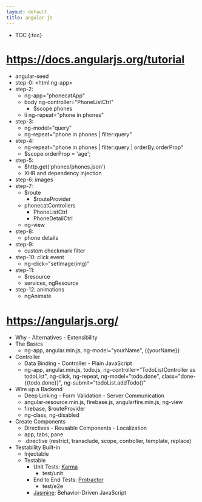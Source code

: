```yaml
---
layout: default
title: angular js
---
```


* TOC
{:toc}

# <https://docs.angularjs.org/tutorial>
- angular-seed
- step-0: &lt;html ng-app&gt;
- step-2:
  - ng-app="phonecatApp"
  - body ng-controller="PhoneListCtrl"
    - $scope.phones
  - li ng-repeat="phone in phones"
- step-3:
  - ng-model="query"
  - ng-repeat="phone in phones | filter:query"
- step-4:
  - ng-repeat="phone in phones | filter:query | orderBy:orderProp"
  - $scope.orderProp = 'age';
- step-5:
  - $http.get('phones/phones.json')
  - XHR and dependency injection
- step-6: images
- step-7:
  - $route
    - $routeProvider
  - phonecatControllers
    - PhoneListCtrl
    - PhoneDetailCtrl
  - ng-view
- step-8:
  - phone details
- step-9:
  - custom checkmark filter
- step-10: click event
  - ng-click="setImage(img)"
- step-11:
  - $resource
  - services, ngResource
- step-12: animations
  - ngAnimate

# <https://angularjs.org/>
- Why - Alternatives - Extensibility
- The Basics
  - ng-app, angular.min.js, ng-model="yourName", {{yourName}}
- Controller
  - Data Binding -  Controller - Plain JavaScript
  - ng-app, angular.min.js, todo.js,
    ng-controller="TodoListController as todoList",
    ng-click, ng-repeat, ng-model="todo.done",
    class="done-{{todo.done}}", ng-submit="todoList.addTodo()"
- Wire up a Backend
  - Deep Linking - Form Validation - Server Communication
  - angular-resource.min.js, firebase.js, angularfire.min.js, ng-view
  - firebase, $routeProvider
  - ng-class, ng-disabled
- Create Components
  - Directives - Reusable Components - Localization
  - app, tabs, pane
  - .directive (restrict, transclude, scope, controller, template, replace)
- Testability Built-in
  - Injectable
  - Testable
    - Unit Tests: [Karma](https://github.com/karma-runner/karma)
      - test/unit
    - End to End Tests: [Protractor](https://github.com/angular/protractor)
      - test/e2e
    - [Jasmine](http://jasmine.github.io/): Behavior-Driven JavaScript
